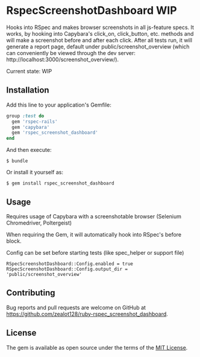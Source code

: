 # RspecScreenshotDashboard WIP

Hooks into RSpec and makes browser screenshots in all js-feature specs. It works, by hooking into Capybara's click_on, click_button, etc. methods and will make a screenshot before and after each click.
After all tests run, it will generate a report page, default under public/screenshot_overview (which can conveniently be viewed through the dev server: http://localhost:3000/screenshot_overview/).

Current state: WIP

## Installation

Add this line to your application's Gemfile:

```ruby
group :test do
  gem 'rspec-rails'
  gem 'capybara'
  gem 'rspec_screenshot_dashboard'
end
```

And then execute:

    $ bundle

Or install it yourself as:

    $ gem install rspec_screenshot_dashboard

## Usage

Requires usage of Capybara with a screenshotable browser (Selenium Chromedriver, Poltergeist)

When requiring the Gem, it will automatically hook into RSpec's before block.

Config can be set before starting tests (like spec_helper or support file)

```
RSpecScreenshotDashboard::Config.enabled = true
RSpecScreenshotDashboard::Config.output_dir = 'public/screenshot_overview'
```

## Contributing

Bug reports and pull requests are welcome on GitHub at https://github.com/zealot128/ruby-rspec_screenshot_dashboard.

## License

The gem is available as open source under the terms of the [MIT License](https://opensource.org/licenses/MIT).

